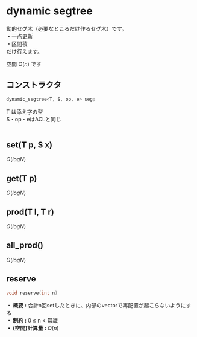 # dynamic segtree

動的セグ木（必要なところだけ作るセグ木）です。  
・一点更新  
・区間積  
だけ行えます。  
  
空間 $O(n)$ です
<br>

## コンストラクタ
```cpp
dynamic_segtree<T, S, op, e> seg;
```

T は添え字の型  
S・op・eはACLと同じ  
<br>

## set(T p, S x)
$O(log N)$  

## get(T p)
$O(log N)$  

## prod(T l, T r)
$O(log N)$  

## all_prod()
$O(log N)$  

## reserve

```cpp
void reserve(int n)
```

**・ 概要 :** 合計n回setしたときに、内部のvectorで再配置が起こらないようにする  
**・ 制約 :** 0 ≤ n < 常識  
**・ (空間)計算量 :** $O(n)$  
